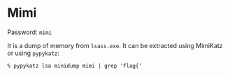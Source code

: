 # Mimi

Password: `mimi`

It is a dump of memory from `lsass.exe`. It can be extracted using MimiKatz or using `pypykatz`:

```shell
% pypykatz lsa minidump mimi | grep 'flag{'
```
